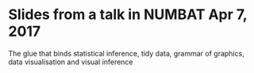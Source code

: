 # Slides from a talk in NUMBAT Apr 7, 2017

The glue that binds statistical inference, tidy data, grammar of graphics, data visualisation and visual inference
